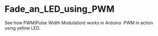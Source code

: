 # Fade_an_LED_using_PWM
See how PWM(Pulse Width Modulation) works in Arduino .PWM in action using yellow LED.
